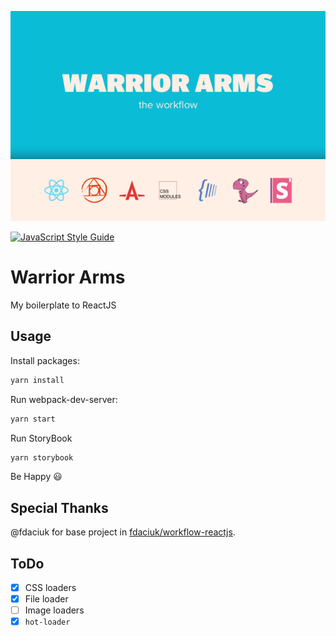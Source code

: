 ![Warrior Arms](warrior-arms-group.png)

[![JavaScript Style Guide](https://img.shields.io/badge/code%20style-standard-brightgreen.svg)](http://standardjs.com/)

# Warrior Arms

My boilerplate to ReactJS

## Usage

Install packages:
```sh
yarn install
```

Run webpack-dev-server:
```sh
yarn start
```

Run StoryBook
```sh
yarn storybook
```

Be Happy :smiley:

## Special Thanks

@fdaciuk for base project in [fdaciuk/workflow-reactjs](https://github.com/fdaciuk/workflow-reactjs).

## ToDo

- [x] CSS loaders
- [x] File loader
- [ ] Image loaders
- [x] `hot-loader`

